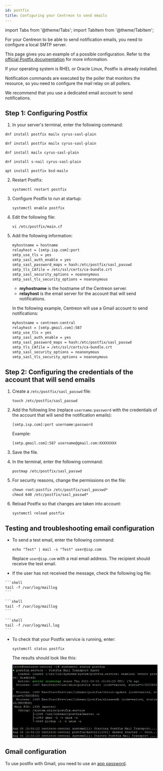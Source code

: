 ```yaml
---
id: postfix
title: Configuring your Centreon to send emails
---
```


import Tabs from '@theme/Tabs';
import TabItem from '@theme/TabItem';

For your Centreon to be able to send notification emails, you need to configure a local SMTP server.

This page gives you an example of a possible configuration. Refer to the [official Postfix documentation](http://www.postfix.org/BASIC_CONFIGURATION_README) for more information.

If your operating system is RHEL or Oracle Linux, Postfix is already installed.

Notification commands are executed by the poller that monitors the resource, so you need to configure the mail relay on all pollers.

We recommend that you use a dedicated email account to send notifications.

## Step 1: Configuring Postfix

1. In your server's terminal, enter the following command:

<Tabs groupId="sync">
<TabItem value="Alma 8" label="Alma 8">

``` shell
dnf install postfix mailx cyrus-sasl-plain
```

</TabItem>
<TabItem value="Alma 9" label="Alma 9">

``` shell
dnf install postfix mailx cyrus-sasl-plain
```

</TabItem>
<TabItem value="RHEL / Oracle Linux 8" label="RHEL / Oracle Linux 8">

``` shell
dnf install mailx cyrus-sasl-plain
```

</TabItem>
<TabItem value="RHEL / Oracle Linux 9" label="RHEL / Oracle Linux 9">

``` shell
dnf install s-nail cyrus-sasl-plain
```

</TabItem>
<TabItem value="Debian 11 & 12" label="Debian 11 & 12">

``` shell
apt install postfix bsd-mailx
```

</TabItem>
</Tabs>

2. Restart Postfix:

    ```shell
    systemctl restart postfix
    ```

3. Configure Postfix to run at startup:

    ```shell
    systemctl enable postfix
    ```

4. Edit the following file:

    ```shell
    vi /etc/postfix/main.cf
    ```

5. Add the following information:

    ```shell
    myhostname = hostname
    relayhost = [smtp.isp.com]:port
    smtp_use_tls = yes
    smtp_sasl_auth_enable = yes
    smtp_sasl_password_maps = hash:/etc/postfix/sasl_passwd
    smtp_tls_CAfile = /etc/ssl/certs/ca-bundle.crt
    smtp_sasl_security_options = noanonymous
    smtp_sasl_tls_security_options = noanonymous
    ```
    
    - **myhostname** is the hostname of the Centreon server.
    - **relayhost** is the email server for the account that will send notifications.

    In the following example, Centreon will use a Gmail account to send notifications:

    ```shell
    myhostname = centreon-central
    relayhost = [smtp.gmail.com]:587
    smtp_use_tls = yes
    smtp_sasl_auth_enable = yes
    smtp_sasl_password_maps = hash:/etc/postfix/sasl_passwd
    smtp_tls_CAfile = /etc/ssl/certs/ca-bundle.crt
    smtp_sasl_security_options = noanonymous
    smtp_sasl_tls_security_options = noanonymous
    ```

## Step 2: Configuring the credentials of the account that will send emails

1. Create a `/etc/postfix/sasl_passwd` file:

    ```shell
    touch /etc/postfix/sasl_passwd
    ```

2. Add the following line (replace `username:password` with the credentials of the account that will send the notification emails):

    ```shell
    [smtp.isp.com]:port username:password
    ```

    Example:

    ```shell
    [smtp.gmail.com]:587 username@gmail.com:XXXXXXXX
    ```

3. Save the file.

4. In the terminal, enter the following command:

    ```shell
    postmap /etc/postfix/sasl_passwd
    ```

5. For security reasons, change the permissions on the file:

    ```shell
    chown root:postfix /etc/postfix/sasl_passwd*
    chmod 640 /etc/postfix/sasl_passwd*
    ```

6. Reload Postfix so that changes are taken into account:

    ```shell
    systemctl reload postfix
    ```

## Testing and troubleshooting email configuration

- To send a test email, enter the following command:

    ```shell
    echo "Test" | mail -s "Test" user@isp.com
    ```

    Replace `user@isp.com` with a real email address. The recipient should receive the test email.

- If the user has not received the message, check the following log file:

<Tabs groupId="sync">
<TabItem value="Alma / RHEL / Oracle Linux 8" label="Alma / RHEL / Oracle Linux 8">

    ```shell
    tail -f /var/log/maillog
    ```
</TabItem>
<TabItem value="Alma / RHEL / Oracle Linux 9" label="Alma / RHEL / Oracle Linux 9">

    ```shell
    tail -f /var/log/maillog
    ```
</TabItem>
<TabItem value="Debian 11 & 12" label="Debian 11 & 12">

    ```shell
    tail -f /var/log/mail.log
    ```
</TabItem>
</Tabs>


- To check that your Postfix service is running, enter:

    ```shell
    systemctl status postfix
    ```

    The results should look like this:

    ![image](../assets/administration/postfix-status.png)

## Gmail configuration

To use postfix with Gmail, you need to use an [app password](https://support.google.com/mail/answer/185833?hl=en).
